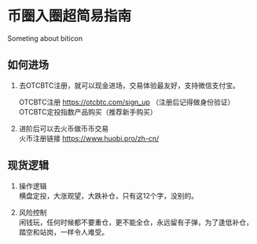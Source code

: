 # 币圈入圈超简易指南
Someting about biticon

## 如何进场

1. 去OTCBTC注册，就可以现金进场，交易体验最友好，支持微信支付宝。<br />

    OTCBTC注册  https://otcbtc.com/sign_up （注册后记得做身份验证）<br />
    OTCBTC定投指数产品购买（推荐新手购买）<br />

2. 进阶后可以去火币做币币交易 <br />
火币注册链接 https://www.huobi.pro/zh-cn/

## 现货逻辑

1. 操作逻辑 <br />
横盘定投，大涨观望，大跌补仓，只有这12个字，没别的。

2. 风险控制<br />
闲钱玩，任何时候都不要重仓，更不能全仓，永远留有子弹，为了逢低补仓，踏空和站岗，一样令人难受。
